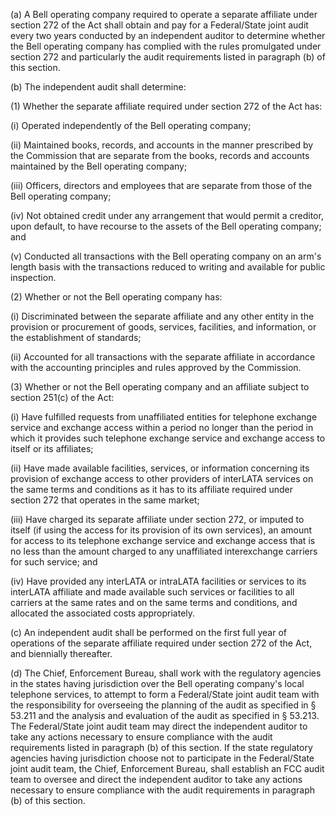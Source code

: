 (a) A Bell operating company required to operate a separate affiliate under section 272 of the Act shall obtain and pay for a Federal/State joint audit every two years conducted by an independent auditor to determine whether the Bell operating company has complied with the rules promulgated under section 272 and particularly the audit requirements listed in paragraph (b) of this section.

(b) The independent audit shall determine:

(1) Whether the separate affiliate required under section 272 of the Act has:

(i) Operated independently of the Bell operating company;

(ii) Maintained books, records, and accounts in the manner prescribed by the Commission that are separate from the books, records and accounts maintained by the Bell operating company;
              

(iii) Officers, directors and employees that are separate from those of the Bell operating company;

(iv) Not obtained credit under any arrangement that would permit a creditor, upon default, to have recourse to the assets of the Bell operating company; and

(v) Conducted all transactions with the Bell operating company on an arm's length basis with the transactions reduced to writing and available for public inspection.

(2) Whether or not the Bell operating company has:

(i) Discriminated between the separate affiliate and any other entity in the provision or procurement of goods, services, facilities, and information, or the establishment of standards;

(ii) Accounted for all transactions with the separate affiliate in accordance with the accounting principles and rules approved by the Commission.

(3) Whether or not the Bell operating company and an affiliate subject to section 251(c) of the Act:

(i) Have fulfilled requests from unaffiliated entities for telephone exchange service and exchange access within a period no longer than the period in which it provides such telephone exchange service and exchange access to itself or its affiliates;

(ii) Have made available facilities, services, or information concerning its provision of exchange access to other providers of interLATA services on the same terms and conditions as it has to its affiliate required under section 272 that operates in the same market;

(iii) Have charged its separate affiliate under section 272, or imputed to itself (if using the access for its provision of its own services), an amount for access to its telephone exchange service and exchange access that is no less than the amount charged to any unaffiliated interexchange carriers for such service; and

(iv) Have provided any interLATA or intraLATA facilities or services to its interLATA affiliate and made available such services or facilities to all carriers at the same rates and on the same terms and conditions, and allocated the associated costs appropriately.

(c) An independent audit shall be performed on the first full year of operations of the separate affiliate required under section 272 of the Act, and biennially thereafter.

(d) The Chief, Enforcement Bureau, shall work with the regulatory agencies in the states having jurisdiction over the Bell operating company's local telephone services, to attempt to form a Federal/State joint audit team with the responsibility for overseeing the planning of the audit as specified in § 53.211 and the analysis and evaluation of the audit as specified in § 53.213. The Federal/State joint audit team may direct the independent auditor to take any actions necessary to ensure compliance with the audit requirements listed in paragraph (b) of this section. If the state regulatory agencies having jurisdiction choose not to participate in the Federal/State joint audit team, the Chief, Enforcement Bureau, shall establish an FCC audit team to oversee and direct the independent auditor to take any actions necessary to ensure compliance with the audit requirements in paragraph (b) of this section.

